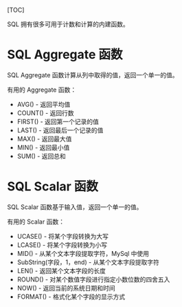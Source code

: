 [TOC]

SQL 拥有很多可用于计数和计算的内建函数。

# SQL Aggregate 函数
SQL Aggregate 函数计算从列中取得的值，返回一个单一的值。

有用的 Aggregate 函数：

- AVG() - 返回平均值
- COUNT() - 返回行数
- FIRST() - 返回第一个记录的值
- LAST() - 返回最后一个记录的值
- MAX() - 返回最大值
- MIN() - 返回最小值
- SUM() - 返回总和

# SQL Scalar 函数
SQL Scalar 函数基于输入值，返回一个单一的值。

有用的 Scalar 函数：

- UCASE() - 将某个字段转换为大写
- LCASE() - 将某个字段转换为小写
- MID() - 从某个文本字段提取字符，MySql 中使用
- SubString(字段，1，end) - 从某个文本字段提取字符
- LEN() - 返回某个文本字段的长度
- ROUND() - 对某个数值字段进行指定小数位数的四舍五入
- NOW() - 返回当前的系统日期和时间
- FORMAT() - 格式化某个字段的显示方式